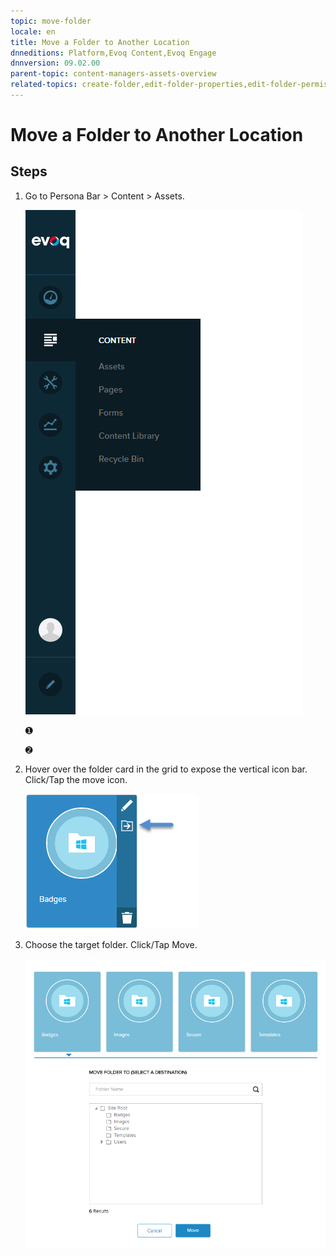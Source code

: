 ```yaml
---
topic: move-folder
locale: en
title: Move a Folder to Another Location
dnneditions: Platform,Evoq Content,Evoq Engage
dnnversion: 09.02.00
parent-topic: content-managers-assets-overview
related-topics: create-folder,edit-folder-properties,edit-folder-permissions,delete-folder
---
```


# Move a Folder to Another Location

## Steps

1.  Go to Persona Bar \> Content \> Assets.
    
    ![Persona Bar > Content > Assets](/images/scr-pbar-cmg-Content-E91.png)
    
    ➊
    
    ➋
    
2.  Hover over the folder card in the grid to expose the vertical icon bar. Click/Tap the move icon.
    
      
    
    ![Folder card iconbar - move](/images/scr-Assets-foldercard-iconbar-move-E90.png)
    
      
    
3.  Choose the target folder. Click/Tap Move.
    
      
    
    ![Move Folder To folder selector](/images/scr-Assets-MoveFolderto.png)